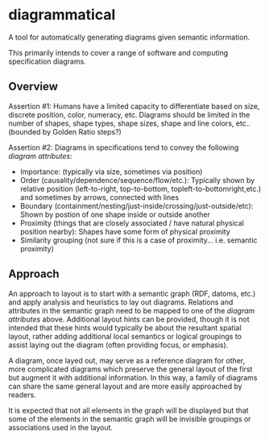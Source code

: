 # diagrammatical
A tool for automatically generating diagrams given semantic information.

This primarily intends to cover a range of software and computing specification diagrams.

## Overview

Assertion #1: Humans have a limited capacity to differentiate based on size, discrete position, color, numeracy, etc. Diagrams should be limited in the number of shapes, shape types, shape sizes, shape and line colors, etc.. (bounded by Golden Ratio steps?)

Assertion #2: Diagrams in specifications tend to convey the following _diagram attributes_:

* Importance: (typically via size, sometimes via position)
* Order (causality/dependence/sequence/flow/etc.): Typically shown by relative position (left-to-right, top-to-bottom, topleft-to-bottomright,etc.) and sometimes by arrows, connected with lines
* Boundary (containment/nesting/just-inside/crossing/just-outside/etc): Shown by postion of one shape inside or outside another
* Proximity (things that are closely associated / have natural physical position nearby): Shapes have some form of physical proximity
* Similarity grouping (not sure if this is a case of proximity... i.e. semantic proximity)

## Approach

An approach to layout is to start with a semantic graph (RDF, datoms, etc.) and apply analysis and heuristics to lay out diagrams. Relations and attributes in the semantic graph need to be mapped to one of the _diagram attributes_ above. Additional layout hints can be provided, though it is not intended that these hints would typically be about the resultant spatial layout, rather adding additional local semantics or logical groupings to assist laying out the diagram (often providing focus, or emphasis).

A diagram, once layed out, may serve as a reference diagram for other, more complicated diagrams which preserve the general layout of the first but augment it with additional information. In this way, a family of diagrams can share the same general layout and are more easily approached by readers.

It is expected that not all elements in the graph will be displayed but that some of the elements in the semantic graph will be invisible groupings or associations used in the layout.

